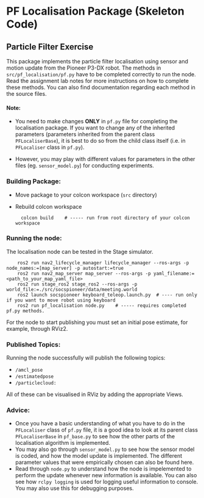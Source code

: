 # PF Localisation Package (Skeleton Code)

## Particle Filter Exercise

This package implements the particle filter localisation using sensor and motion update from the Pioneer P3-DX robot. The methods in `src/pf_localisation/pf.py` have to be completed correctly to run the node. Read the assignment lab notes for more instructions on how to complete these methods. You can also find documentation regarding each method in the source files.

#### Note:

* You need to make changes **ONLY** in `pf.py` file for completing the localisation package. If you want to change any of the inherited parameters (parameters inherited from the parent class `PFLocaliserBase`), it is best to do so from the child class itself (i.e. in `PFLocaliser` class in `pf.py`).

* However, you may play with different values for parameters in the other files (eg. `sensor_model.py`) for conducting experiments.


### Building Package:

* Move package to your colcon workspace (`src` directory)
* Rebuild colcon workspace 
        
        colcon build    # ----- run from root directory of your colcon workspace

### Running the node:

The localisation node can be tested in the Stage simulator.

        ros2 run nav2_lifecycle_manager lifecycle_manager --ros-args -p node_names:=[map_server] -p autostart:=true
        ros2 run nav2_map_server map_server --ros-args -p yaml_filename:=<path_to_your_map_yaml_file>
        ros2 run stage_ros2 stage_ros2 --ros-args -p world_file:=./src/socspioneer/data/meeting.world
        ros2 launch socspioneer keyboard_teleop.launch.py  # ---- run only if you want to move robot using keyboard 
        ros2 run pf_localisation node.py    # ----- requires completed pf.py methods.

For the node to start publishing you must set an initial pose estimate, for example, through RViz2.

### Published Topics:

Running the node successfully will publish the following topics:

* `/amcl_pose` 
* `/estimatedpose`
* `/particlecloud:`

All of these can be visualised in RViz by adding the appropriate Views.


### Advice:

* Once you have a basic understanding of what you have to do in the `PFLocaliser` class of `pf.py` file, it is a good idea to look at its parent class `PFLocaliserBase` in `pf_base.py` to see how the other parts of the localisation algorithm is implemented. 
* You may also go through `sensor_model.py` to see how the sensor model is coded, and how the model update is implemented. The different parameter values that were empirically chosen can also be found here. 
* Read through `node.py` to understand how the node is impelemented to perform the update whenever new information is available. You can also see how `rclpy logging` is used for logging useful information to console. You may also use this for debugging purposes.
